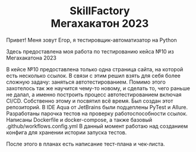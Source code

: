 <h1 align="center">SkillFactory</br>Мегахакатон 2023</h1>

Привет! 
Меня зовут Егор, я тестировщик-автоматизатор на Python

Здесь предоставлена моя работа по тестированию кейса №10 из Мегахакатона 2023

В кейсе №10 предоставлена только одна страница сайта, на которой есть несколько ссылок. В связи с этим решил взять для себя более сложную задачу: заняться автотестированием. Помимо этого захотелось так же научится чему-то новому, и сделать то, чего раньше не далал, а именно построить процесс автотестированием включая CI/CD. Собственно этому и посвятил всё время.
Был создан этот репозиторий. В IDE Aqua от JetBrains были подцеплены PyTest и Allure. Разработаны парочка тестов на проверку работоспособности ссылок. Написаны Dockerfile и docker-compose, а также базовый .github/workflows.config.yml
В данный момент работаю над созданием конфига для хранении истории  запуска тестов.

После этого в планах есть написание тест-плана и чек-листа.

<!-- 

- [Тест план](https://breakdance.github.io/breakdance/) - HTML

-->
